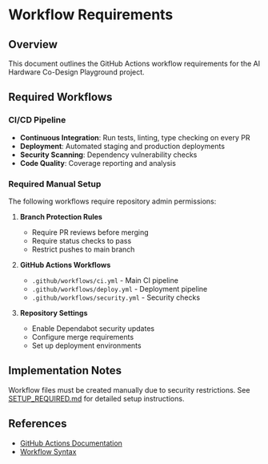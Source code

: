 # Workflow Requirements

## Overview

This document outlines the GitHub Actions workflow requirements for the AI Hardware Co-Design Playground project.

## Required Workflows

### CI/CD Pipeline
- **Continuous Integration**: Run tests, linting, type checking on every PR
- **Deployment**: Automated staging and production deployments
- **Security Scanning**: Dependency vulnerability checks
- **Code Quality**: Coverage reporting and analysis

### Required Manual Setup
The following workflows require repository admin permissions:

1. **Branch Protection Rules**
   - Require PR reviews before merging
   - Require status checks to pass
   - Restrict pushes to main branch

2. **GitHub Actions Workflows**
   - `.github/workflows/ci.yml` - Main CI pipeline
   - `.github/workflows/deploy.yml` - Deployment pipeline
   - `.github/workflows/security.yml` - Security checks

3. **Repository Settings**
   - Enable Dependabot security updates
   - Configure merge requirements
   - Set up deployment environments

## Implementation Notes

Workflow files must be created manually due to security restrictions.
See [SETUP_REQUIRED.md](../SETUP_REQUIRED.md) for detailed setup instructions.

## References
- [GitHub Actions Documentation](https://docs.github.com/en/actions)
- [Workflow Syntax](https://docs.github.com/en/actions/using-workflows/workflow-syntax-for-github-actions)
